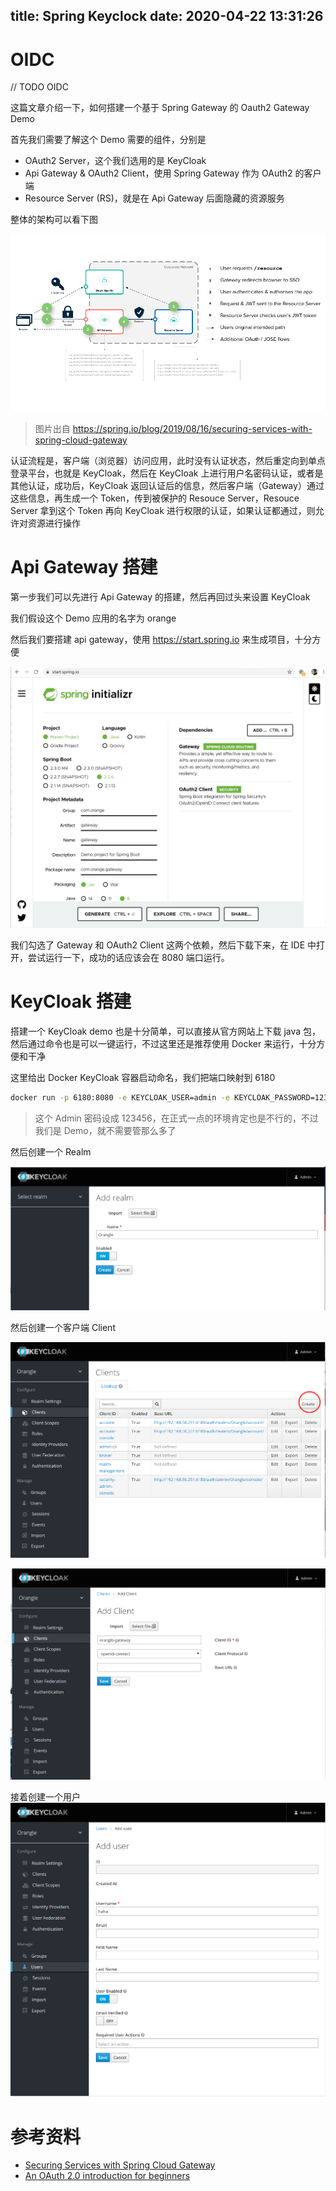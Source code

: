 title: Spring Keyclock
date: 2020-04-22
 13:31:26
---

# OIDC

// TODO OIDC

这篇文章介绍一下，如何搭建一个基于 Spring Gateway 的 Oauth2 Gateway Demo

首先我们需要了解这个 Demo 需要的组件，分别是
- OAuth2 Server，这个我们选用的是 KeyCloak
- Api Gateway & OAuth2 Client，使用 Spring Gateway 作为 OAuth2 的客户端
- Resource Server (RS)，就是在 Api Gateway 后面隐藏的资源服务

整体的架构可以看下图

![](./spring-keyclack-oauth-gateway/demo.png)
> 图片出自 https://spring.io/blog/2019/08/16/securing-services-with-spring-cloud-gateway

认证流程是，客户端（浏览器）访问应用，此时没有认证状态，然后重定向到单点登录平台，也就是 KeyCloak，然后在 KeyCloak 上进行用户名密码认证，或者是其他认证，成功后，KeyCloak 返回认证后的信息，然后客户端（Gateway）通过这些信息，再生成一个 Token，传到被保护的 Resouce Server，Resouce Server 拿到这个 Token 再向 KeyCloak 进行权限的认证，如果认证都通过，则允许对资源进行操作

# Api Gateway 搭建

第一步我们可以先进行 Api Gateway 的搭建，然后再回过头来设置 KeyCloak

我们假设这个 Demo 应用的名字为 orange

然后我们要搭建 api gateway，使用 https://start.spring.io 来生成项目，十分方便

![](./spring-keyclack-oauth-gateway/start_spring1.png)

我们勾选了 Gateway 和 OAuth2 Client 这两个依赖，然后下载下来，在 IDE 中打开，尝试运行一下，成功的话应该会在 8080 端口运行。

# KeyCloak 搭建

搭建一个 KeyCloak demo 也是十分简单，可以直接从官方网站上下载 java 包，然后通过命令也是可以一键运行，不过这里还是推荐使用 Docker 来运行，十分方便和干净

这里给出 Docker KeyCloak 容器启动命名，我们把端口映射到 6180

``` bash
docker run -p 6180:8080 -e KEYCLOAK_USER=admin -e KEYCLOAK_PASSWORD=123456 -d jboss/keycloak
```

> 这个 Admin 密码设成 123456，在正式一点的环境肯定也是不行的，不过我们是 Demo，就不需要管那么多了

然后创建一个 Realm

![](./spring-keyclack-oauth-gateway/create-realm.png)

然后创建一个客户端 Client

![](./spring-keyclack-oauth-gateway/create-client.png)

![](./spring-keyclack-oauth-gateway/create-client-gateway.png)

接着创建一个用户
![](./spring-keyclack-oauth-gateway/create_user.png)

# 参考资料
- [Securing Services with Spring Cloud Gateway](https://spring.io/blog/2019/08/16/securing-services-with-spring-cloud-gateway)
- [An OAuth 2.0 introduction for beginners](https://itnext.io/an-oauth-2-0-introduction-for-beginners-6e386b19f7a9)